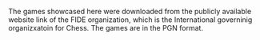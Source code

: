The games showcased here were downloaded from the publicly available website link of the FIDE organization, which is the International governinig organizxatoin for Chess.  The games are in the PGN format.
